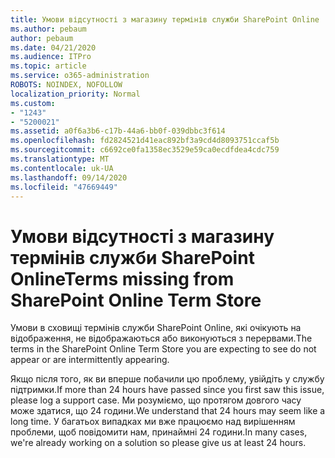 ```yaml
---
title: Умови відсутності з магазину термінів служби SharePoint Online
ms.author: pebaum
author: pebaum
ms.date: 04/21/2020
ms.audience: ITPro
ms.topic: article
ms.service: o365-administration
ROBOTS: NOINDEX, NOFOLLOW
localization_priority: Normal
ms.custom:
- "1243"
- "5200021"
ms.assetid: a0f6a3b6-c17b-44a6-bb0f-039dbbc3f614
ms.openlocfilehash: fd2824521d41eac892bf3a9cd4d8093751ccaf5b
ms.sourcegitcommit: c6692ce0fa1358ec3529e59ca0ecdfdea4cdc759
ms.translationtype: MT
ms.contentlocale: uk-UA
ms.lasthandoff: 09/14/2020
ms.locfileid: "47669449"
---
```

# <a name="terms-missing-from-sharepoint-online-term-store"></a><span data-ttu-id="3f02c-102">Умови відсутності з магазину термінів служби SharePoint Online</span><span class="sxs-lookup"><span data-stu-id="3f02c-102">Terms missing from SharePoint Online Term Store</span></span>

<span data-ttu-id="3f02c-103">Умови в сховищі термінів служби SharePoint Online, які очікують на відображення, не відображаються або виконуються з перервами.</span><span class="sxs-lookup"><span data-stu-id="3f02c-103">The terms in the SharePoint Online Term Store you are expecting to see do not appear or are intermittently appearing.</span></span>
  
<span data-ttu-id="3f02c-104">Якщо після того, як ви вперше побачили цю проблему, увійдіть у службу підтримки.</span><span class="sxs-lookup"><span data-stu-id="3f02c-104">If more than 24 hours have passed since you first saw this issue, please log a support case.</span></span> <span data-ttu-id="3f02c-105">Ми розуміємо, що протягом довгого часу може здатися, що 24 години.</span><span class="sxs-lookup"><span data-stu-id="3f02c-105">We understand that 24 hours may seem like a long time.</span></span> <span data-ttu-id="3f02c-106">У багатьох випадках ми вже працюємо над вирішенням проблеми, щоб повідомити нам, принаймні 24 години.</span><span class="sxs-lookup"><span data-stu-id="3f02c-106">In many cases, we're already working on a solution so please give us at least 24 hours.</span></span>
  